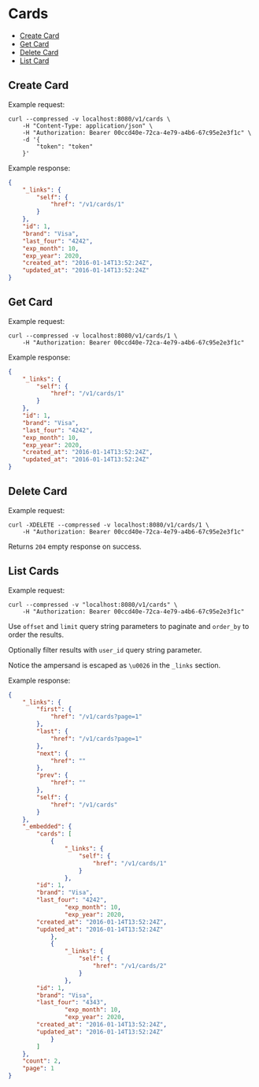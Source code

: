 # Cards

* [Create Card](#create-card)
* [Get Card](#get-card)
* [Delete Card](#delete-card)
* [List Card](#list-cards)

## Create Card

Example request:

```
curl --compressed -v localhost:8080/v1/cards \
	-H "Content-Type: application/json" \
	-H "Authorization: Bearer 00ccd40e-72ca-4e79-a4b6-67c95e2e3f1c" \
	-d '{
		"token": "token"
	}'
```

Example response:

```json
{
	"_links": {
		"self": {
			"href": "/v1/cards/1"
		}
	},
	"id": 1,
	"brand": "Visa",
	"last_four": "4242",
	"exp_month": 10,
	"exp_year": 2020,
	"created_at": "2016-01-14T13:52:24Z",
	"updated_at": "2016-01-14T13:52:24Z"
}
```

## Get Card

Example request:

```
curl --compressed -v localhost:8080/v1/cards/1 \
	-H "Authorization: Bearer 00ccd40e-72ca-4e79-a4b6-67c95e2e3f1c"
```

Example response:

```json
{
	"_links": {
		"self": {
			"href": "/v1/cards/1"
		}
	},
	"id": 1,
	"brand": "Visa",
	"last_four": "4242",
	"exp_month": 10,
	"exp_year": 2020,
	"created_at": "2016-01-14T13:52:24Z",
	"updated_at": "2016-01-14T13:52:24Z"
}
```

## Delete Card

Example request:

```
curl -XDELETE --compressed -v localhost:8080/v1/cards/1 \
	-H "Authorization: Bearer 00ccd40e-72ca-4e79-a4b6-67c95e2e3f1c"
```

Returns `204` empty response on success.

## List Cards

Example request:

```
curl --compressed -v "localhost:8080/v1/cards" \
	-H "Authorization: Bearer 00ccd40e-72ca-4e79-a4b6-67c95e2e3f1c"
```

Use `offset` and `limit` query string parameters to paginate and `order_by` to order the results.

Optionally filter results with `user_id` query string parameter.

Notice the ampersand is escaped as `\u0026` in the `_links` section.

Example response:

```json
{
	"_links": {
		"first": {
			"href": "/v1/cards?page=1"
		},
		"last": {
			"href": "/v1/cards?page=1"
		},
		"next": {
			"href": ""
		},
		"prev": {
			"href": ""
		},
		"self": {
			"href": "/v1/cards"
		}
	},
	"_embedded": {
		"cards": [
			{
				"_links": {
					"self": {
						"href": "/v1/cards/1"
					}
				},
        "id": 1,
      	"brand": "Visa",
      	"last_four": "4242",
				"exp_month": 10,
				"exp_year": 2020,
      	"created_at": "2016-01-14T13:52:24Z",
      	"updated_at": "2016-01-14T13:52:24Z"
			},
			{
				"_links": {
					"self": {
						"href": "/v1/cards/2"
					}
				},
        "id": 1,
      	"brand": "Visa",
      	"last_four": "4343",
				"exp_month": 10,
				"exp_year": 2020,
      	"created_at": "2016-01-14T13:52:24Z",
      	"updated_at": "2016-01-14T13:52:24Z"
			}
		]
	},
	"count": 2,
	"page": 1
}
```
